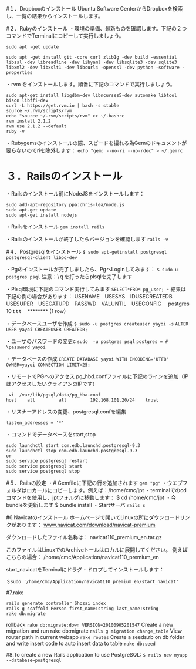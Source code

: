 #１．Dropboxのインストール
Ubuntu Software CenterからDropboxを検索し、一覧の結果からインストールします。

#２．Rubyのインストール
・環境の準備、最新ものを確認します。下記の２つコマンドでTerminalにコピーして実行しましょう。
```
sudo apt -get update

sudo apt -get install git -core curl zlib1g -dev build -essential libssl -dev libreadline -dev libyaml -dev libsqlite3 -dev sqlite3 libxml2 -dev libxslt1 -dev libcurl4 -openssl -dev python -software -properties
```
・rvm をインストールします。順番に下記のコマンドで実行しましょう。
```
sudo apt-get install libgdbm-dev libncurses5-dev automake libtool bison libffi-dev
curl -L https://get.rvm.io | bash -s stable
source ~/.rvm/scripts/rvm
echo "source ~/.rvm/scripts/rvm" >> ~/.bashrc
rvm install 2.1.2
rvm use 2.1.2 --default
ruby -v
```
・Rubygemsのインストールの際、スピードを撮れる為Gemのドキュメントが要らないのでriを除外します：
`echo "gem: --no-ri --no-rdoc" > ~/.gemrc`

# ３．Railsのインストール
・Railsのインストール前にNodeJSをインストールします：
```
sudo add-apt-repository ppa:chris-lea/node.js
sudo apt-get update
sudo apt-get install nodejs
```
・Railsをインストール
`gem install rails`

・Railsのインストールが終了したらバージョンを確認します
`rails -v`
<!-- # Rails 4.1.1 -->

#４．Postgresqlをインストール
`$ sudo apt-getinstall postgresql postgresql-client libpq-dev`

・Pgのインストールが完了しましたら、PgへLoginしてみます：
`$ sudo-u postgres psql`
注意：\ｑを打ったらplsqlを完了します

・Plsql環境に下記のコマンド実行してみます
`SELECT*FROM pg_user;`
・結果は下記の例の場合があります：
USENAME　USESYS　IDUSECREATEDB　USESUPER　USECATUPD　PASSWD　VALUNTIL　USECONFIG　
postgres 10         t                           t               t           　********
(1 row)

・データベースユーザを作成
`$ sudo -u postgres createuser yayoi -s`
`ALTER USER yayoi CREATEUSER CREATEDB;`

・ユーザのパスワードの変更c
`sudo  -u postgres psql`
`postgres = # \password yayoi`

・データベースの作成
`CREATE DATABASE yayoi WITH ENCODING='UTF8' OWNER=yayoi CONNECTION LIMIT=25;`

・リモートでPGへのアクセス
pg_hbd.confファイルに下記のラインを追加（IPはアクセスしたいクライアンのIPです）
```
 vi  /var/lib/pgsql/data/pg_hba.conf
host    all         all         192.168.101.20/24    trust
```
・リスナーアドレスの変更、postgresql.confを編集
<!-- # grep listen /var/lib/pgsql/data/postgresql.conf -->
`listen_addresses = '*'`

・コマンドでデータベースをstart,stop
```
sudo launchctl start com.edb.launchd.postgresql-9.3
sudo launchctl stop com.edb.launchd.postgresql-9.3
or
sudo service postgresql restart
sudo service postgresql start
sudo service postgresql stop
```
#５．Railsの設定
・# Gemfileに下記の行を追加されます
`gem "pg"`
・ウエブフォルダはロカールにコピーします。例えば：/home/cmc/jpt
・terminalでのcdコマンドを使用し、jptフォルダに移動します：
$ cd /home/cmc/jpt
・今bundleを更新します
$ bundle install
・Startサーバ
`rails s`

#6.Navicatのインストール
ホームページで開いてLinuxの所にダウンロードリンクがあります：
www.navicat.com/download/navicat-premium

ダウンロードしたファイル名称は：
navicat110_premium_en.tar.gz

このファイルはLinuxでのArchiveトールはロカルに展開してください。
例えばこちらの場合：
/home/cmc/Application/navicat110_premium_en

start_navicatをTerninalにドラグ・ドロプしてインストールします：

`＄sudo '/home/cmc/Application/navicat110_premium_en/start_navicat'`

#7.rake
```
rails generate controller Shozai index
rails g scaffold Person first_name:string last_name:string
rake db:migrate
```
rollback
`rake db:migrate:down VERSION=20100905201547`
Create a new migration and run rake db:migrate
`rails g migration change_table`
View router path in current webapp
`rake routes`
Create a seeds.rb on db folder and write insert code to auto insert data to table
`rake db:seed`

#8.To create a new Rails application to use PostgreSQL:
`$ rails new myapp --database=postgresql`
